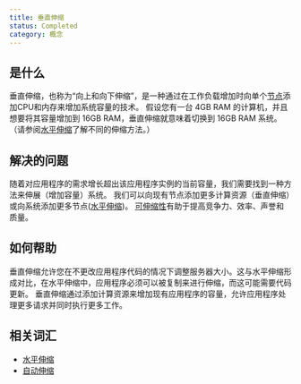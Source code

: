 ```yaml
---
title: 垂直伸缩
status: Completed
category: 概念
---
```


## 是什么

垂直伸缩，也称为“向上和向下伸缩”，是一种通过在工作负载增加时向单个[节点](/nodes/)添加CPU和内存来增加系统容量的技术。
假设您有一台 4GB RAM 的计算机，并且想要将其容量增加到 16GB RAM，垂直伸缩就意味着切换到 16GB RAM 系统。
（请参阅[水平伸缩](/zh-cn/horizontal-scaling/)了解不同的伸缩方法。）

## 解决的问题

随着对应用程序的需求增长超出该应用程序实例的当前容量，我们需要找到一种方法来伸展（增加容量）系统。
我们可以向现有节点添加更多计算资源（垂直伸缩）或向系统添加更多节点([水平伸缩](/zh-cn/horizontal-scaling/))。
[可伸缩性](/zh-cn/scalability/)有助于提高竞争力、效率、声誉和质量。

## 如何帮助

垂直伸缩允许您在不更改应用程序代码的情况下调整服务器大小。这与水平伸缩形成对比，在水平伸缩中，应用程序必须可以被复制来进行伸缩，而这可能需要代码更新。
垂直伸缩通过添加计算资源来增加现有应用程序的容量，允许应用程序处理更多请求并同时执行更多工作。

## 相关词汇

* [水平伸缩](/zh-cn/horizontal-scaling/)
* [自动伸缩](/zh-cn/auto-scaling/)
